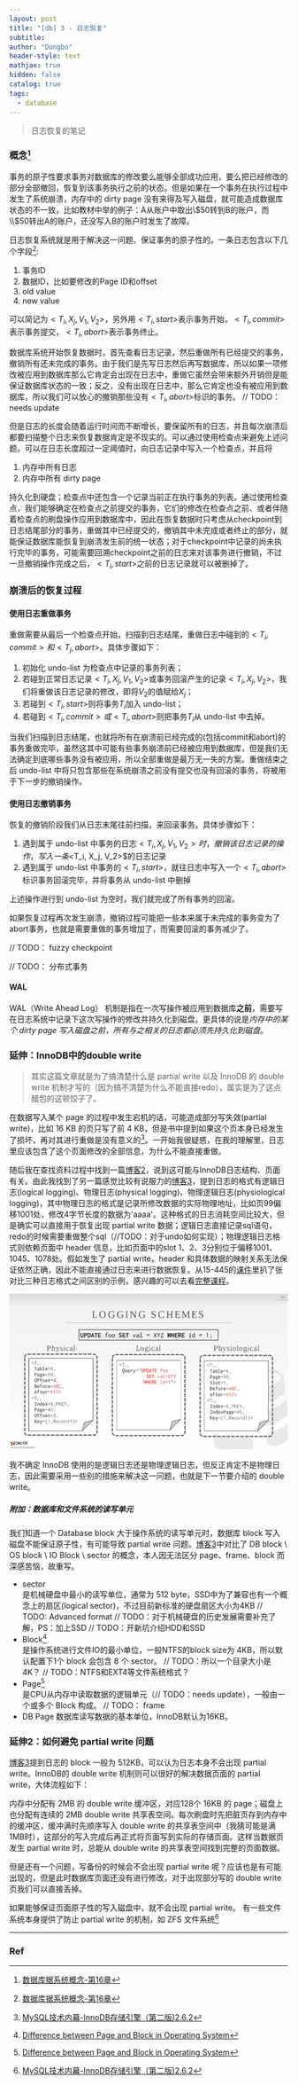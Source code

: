 ```yaml
---
layout: post
title: "[db] 3 - 日志恢复"
subtitle: 
author: "Dongbo"
header-style: text
mathjax: true
hidden: false
catalog: true
tags:
  - database
---
```


> 日志恢复的笔记

### 概念[^1]

事务的原子性要求事务对数据库的修改要么能够全部成功应用，要么把已经修改的部分全部撤回，恢复到该事务执行之前的状态。但是如果在一个事务在执行过程中发生了系统崩溃，内存中的 dirty page 没有来得及写入磁盘，就可能造成数据库状态的不一致，比如教材中举的例子：A从账户中取出\\$50转到B的账户，而\\$50转出A的账户，还没写入B的账户时发生了故障。

日志恢复系统就是用于解决这一问题、保证事务的原子性的。一条日志包含以下几个字段[^1]:

1. 事务ID
2. 数据ID，比如要修改的Page ID和offset
3. old value
4. new value

可以简记为$<T_i, X_j, V_1, V_2>$，另外用$<T_i, start>$表示事务开始，$<T_i, commit>$表示事务提交，$<T_i, abort>$表示事务终止。

数据库系统开始恢复数据时，首先查看日志记录，然后重做所有已经提交的事务，撤销所有还未完成的事务。由于我们是先写日志然后再写数据库，所以如果一项修改被应用到数据库那么它肯定会出现在日志中，重做它虽然会带来额外开销但是能保证数据库状态的一致；反之，没有出现在日志中，那么它肯定也没有被应用到数据库，所以我们可以放心的撤销那些没有$<T_i, abort>$标识的事务。 // TODO：needs update


但是日志的长度会随着运行时间而不断增长，要保留所有的日志，并且每次崩溃后都要扫描整个日志来恢复数据肯定是不现实的。可以通过使用检查点来避免上述问题。可以在日志长度超过一定阈值时，向日志记录中写入一个检查点，并且将

1. 内存中所有日志
2. 内存中所有 dirty page

持久化到硬盘；检查点中还包含一个记录当前正在执行事务的列表。通过使用检查点，我们能够确定在检查点之前提交的事务，它们的修改在检查点之前、或者伴随着检查点的刷盘操作应用到数据库中，因此在恢复数据时只考虑从checkpoint到日志结尾部分的事务，重做其中已经提交的，撤销其中未完成或者终止的部分，就能保证数据库能恢复到崩溃发生前的统一状态；对于checkpoint中记录的尚未执行完毕的事务，可能需要回溯checkpoint之前的日志来对该事务进行撤销，不过一旦撤销操作完成之后，$<T_i, start>$之前的日志记录就可以被删掉了。


### 崩溃后的恢复过程


#### 使用日志重做事务

重做需要从最后一个检查点开始，扫描到日志结尾，重做日志中碰到的$<T_i, commit>和<T_j, abort>$。具体步骤如下：

1. 初始化 undo-list 为检查点中记录的事务列表；
2. 若碰到正常日志记录$<T_i, X_j, V_1, V_2>$或事务回滚产生的记录$<T_i, X_j, V_2>$，我们将重做该日志记录的修改，即将$V_2$的值赋给$X_j$；
3. 若碰到$<T_i, start>$则将事务$T_i$加入 undo-list；
4. 若碰到$<T_i, commit>或<T_i, abort>$则把事务$T_i$从 undo-list 中去掉。

当我们扫描到日志结尾，也就将所有在崩溃前已经完成的(包括commit和abort)的事务重做完毕，虽然这其中可能有些事务崩溃前已经被应用到数据库，但是我们无法确定到底哪些事务没有被应用，所以全部重做是最万无一失的方案。重做结束之后 undo-list 中将只包含那些在系统崩溃之前没有提交也没有回滚的事务，将被用于下一步的撤销操作。

#### 使用日志撤销事务

恢复的撤销阶段我们从日志末尾往前扫描，来回滚事务。具体步骤如下：

1. 遇到属于 undo-list 中事务的日志$<T_i, X_j, V_1, V_2>时，撤销该日志记录的操作，写入一条$<T_i, X_j, V_2>$的日志记录
2. 遇到属于 undo-list 中事务的$<T_i, start>$，就往日志中写入一个$<T_i, abort>$标识事务回滚完毕，并将事务从 undo-list 中删掉

上述操作进行到 undo-list 为空时，我们就完成了所有事务的回滚。

如果恢复过程再次发生崩溃，撤销过程可能把一些本来属于未完成的事务变为了abort事务，也就是需要重做的事务增加了，而需要回滚的事务减少了。

// TODO： fuzzy checkpoint

// TODO： 分布式事务

#### WAL

 WAL（Write Ahead Log） 机制是指在一次写操作被应用到数据库**之前**，需要写在日志系统中记录下这次写操作的修改并持久化到磁盘。更具体的说是*内存中的某个 dirty page 写入磁盘之前，所有与之相关的日志都必须先持久化到磁盘*。

### 延伸：InnoDB中的double write

> 其实这篇文章就是为了搞清楚什么是 partial write 以及 InnoDB 的 double write 机制才写的（因为搞不清楚为什么不能直接redo），属实是为了这点醋包的这顿饺子了。

在数据写入某个 page 的过程中发生宕机的话，可能造成部分写失效(partial write)，比如 16 KB 的页只写了前 4 KB，但是书中提到如果这个页本身已经发生了损坏，再对其进行重做是没有意义的[^2]。一开始我很疑惑，在我的理解里，日志里应该包含了这个页面修改的全部信息，为什么不能直接重做。

随后我在查找资料过程中找到一篇[博客2](2)，说到这可能与InnoDB日志结构、页面有关。由此我找到了另一篇感觉比较有说服力的[博客3](3)，提到日志的格式有逻辑日志(logical logging)、物理日志(physical logging)、物理逻辑日志(physiological logging)，其中物理日志的格式是记录所修改数据的实际物理地址，比如页99偏移1001处，修改4字节长度的数据为'aaaa'。这种格式的日志消耗空间比较大，但是确实可以直接用于恢复出现 partial write 数据；逻辑日志直接记录sql语句，redo的时候需要重做整个sql（//TODO：对于undo如何实现）；物理逻辑日志格式则依赖页面中 header 信息，比如页面中的slot 1、2、3分别位于偏移1001、1045、1078处。假如发生了 partial write，header 和具体数据的映射关系无法保证依然正确，因此不能直接通过日志来进行数据恢复。从15-445的[课件](5)里扒了张对比三种日志格式之间区别的示例，感兴趣的可以去看[完整课程](6)。

![logging-schema](/img/in-post/post-log-recovery/logging-schema.png)

我不确定 InnoDB 使用的是逻辑日志还是物理逻辑日志，但反正肯定不是物理日志，因此需要采用一些别的措施来解决这一问题，也就是下一节要介绍的 double write。

##### 附加：数据库和文件系统的读写单元
我们知道一个 Database block 大于操作系统的读写单元时，数据库 block 写入磁盘不能保证原子性，有可能导致 partial write 问题。[博客3](3)中对比了 DB block \ OS block \ IO Block \ sector 的概念，本人因无法区分 page、frame、block 而深感苦恼，故重写。
- sector  
  是机械硬盘中最小的读写单位，通常为 512 byte，SSD中为了兼容也有一个概念上的扇区(logical sector)，不过目前新标准的硬盘扇区大小为4KB
  // TODO: Advanced format
  // TODO：对于机械硬盘的历史发展需要补充了解，PS：加上SSD
  // TODO：开新坑介绍HDD和SSD
- Block[^3]  
  是操作系统进行文件IO的最小单位，一般NTFS的block size为 4KB，所以默认配置下1个 block 会包含 8 个 sector。
  // TODO：所以一个目录大小是4K？
  // TODO：NTFS和EXT4等文件系统格式？
- Page[^3]  
  是CPU从内存中读取数据的逻辑单元（// TODO：needs update），一般由一个或多个 Block 构成。
  // TODO： frame
- DB Page
  数据库读写数据的基本单位，InnoDB默认为16KB。

### 延伸2：如何避免 partial write 问题

[博客3](3)提到日志的 block 一般为 512KB，可以认为日志本身不会出现 partial write。InnoDB的 double write 机制则可以很好的解决数据页面的 partial write，大体流程如下：

内存中分配有 2MB 的 double write 缓冲区，对应128个 16KB 的 page；磁盘上也分配有连续的 2MB double write 共享表空间。每次刷盘时先把脏页存到内存中的缓冲区，缓冲满时先顺序写入 double write 的共享表空间中（我猜可能是满1MB时），这部分的写入完成后再正式将页面写到实际的存储页面。这样当数据页发生 partial write 时，总能从 double write 的共享表空间找到完整的页面数据。

但是还有一个问题，写备份的时候会不会出现 partial write 呢？应该也是有可能出现的，但是此时数据库页面还没有进行修改，对于出现部分写的 double write 页我们可以直接丢掉。

如果能够保证页面原子性的写入磁盘中，就不会出现 partial write。
有一些文件系统本身提供了防止 partial write 的机制，如 ZFS 文件系统[^2]


-------------

### Ref

[^1]: [数据库据系统概念-第16章]()
[^2]: [MySQL技术内幕-InnoDB存储引擎（第二版)2.6.2](1)
[^3]: [Difference between Page and Block in Operating System](4)

[1]: https://github.com/wususu/effective-resourses/blob/master/%E6%95%B0%E6%8D%AE%E5%BA%93/MySQL%E6%8A%80%E6%9C%AF%E5%86%85%E5%B9%95(InnoDB%E5%AD%98%E5%82%A8%E5%BC%95%E6%93%8E)%E7%AC%AC2%E7%89%88.pdf
[2]: https://www.percona.com/blog/2006/08/04/innodb-double-write/
[3]: https://blog.51cto.com/mengphilip/1672113
[4]: https://www.javatpoint.com/page-vs-block-in-operating-system
[5]: https://15445.courses.cs.cmu.edu/fall2020/slides/20-logging.pdf
[6]: https://15445.courses.cs.cmu.edu/fall2020/schedule.html
